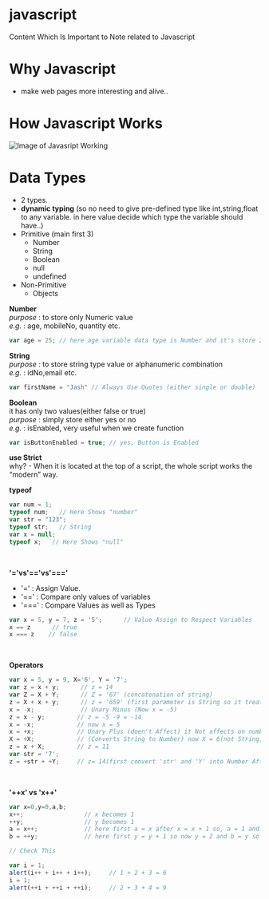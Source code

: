 # javascript
Content Which Is Important to Note related to Javascript

# Why Javascript
  * make web pages more interesting and alive..
# How Javascript Works
  ![Image of Javasript Working](https://developer.mozilla.org/en-US/docs/Learn/JavaScript/First_steps/What_is_JavaScript/execution.png)

# Data Types
  * 2 types. <br>
  * **dynamic typing** (so no need to give pre-defined type like int,string,float to any variable. in here value decide which type the variable should have..)
* Primitive (main first 3)
  * Number
  * String
  * Boolean
  * null
  * undefined  
* Non-Primitive
  * Objects <br>

**Number**<br>
  *purpose* : to store only Numeric value <br>
  *e.g.* : age, mobileNo, quantity etc. <br>
  ```javascript
  var age = 25; // here age variable data type is Number and it's store 25
  ```
**String**<br>
*purpose* : to store string type value or alphanumeric combination <br>
*e.g.* : idNo,email etc.
```javascript
var firstName = "Jash" // Always Use Quotes (either single or double)
```

**Boolean**<br>
it has only two values(either false or true)<br>
*purpose* : simply store either yes or no <br>
*e.g.* : isEnabled, very useful when we create function<br>
```javascript
var isButtonEnabled = true; // yes, Button is Enabled
```

**use Strict**<br>
why? - When it is located at the top of a script, the whole script works the “modern” way.<br>

**typeof** <br>
```javascript
var num = 1;
typeof num;   // Here Shows "number"
var str = "123";
typeof str;   // String
var x = null;  
typeof x;   // Here Shows "null"
```
<br>

**'='vs'=='vs'==='**<br>
  * '=' : Assign Value.
  * '==' : Compare only values of variables
  * '===' : Compare Values as well as Types<br>
```javascript
var x = 5, y = 7, z = '5';      // Value Assign to Respect Variables
x == z      // true
x === z    // false
```
<br>

**Operators**<br>

```javascript
var x = 5, y = 9, X='6', Y = '7';
var z = x + y;      // z = 14
var Z = X + Y;      // Z = '67' (concatenation of string)
z = X + x + y;      // z = '659' (first parameter is String so it treats other parameter as a string)
x = -x;             // Unary Minus (Now x = -5)
z = x - y;         // z = -5 -9 = -14
x = -x;            // now x = 5
x = +x;            // Unary Plus (doen't Affect) it Not affects on numbers.
X = +X;            // (Converts String to Number) now X = 6(not String), Unary Plus : Converts Everydatatype to Number datatype
z = x + X;         // z = 11
var str = '7';
z = +str + +Y;     // z= 14(first convert 'str' and 'Y' into Number After that perform binary addition)
```
<br>

**'++x' vs 'x++'**<br>

```javascript
var x=0,y=0,a,b;
x++;                 // x becomes 1
++y;                 // y becomes 1
a = x++;             // here first a = x after x = x + 1 so, a = 1 and x = 2
b = ++y;             // here first y = y + 1 so now y = 2 and b = y so b = 2

// Check This 

var i = 1;
alert(i++ + i++ + i++);     // 1 + 2 + 3 = 6
i = 1;
alert(++i + ++i + ++i);     // 2 + 3 + 4 = 9
```
